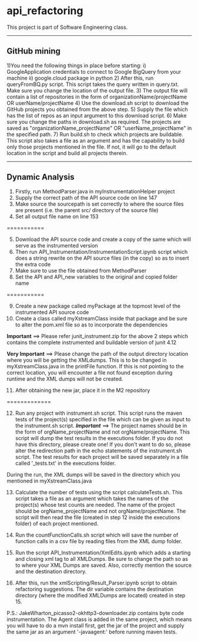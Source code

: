# api_refactoring
This project is part of Software Engineering class.

--------------------------------------------------
GitHub mining
--------------------------------------------------
1)You need the following things in place before starting:
	i) GoogleApplication credentials to connect to Google BigQuery from your machine
	ii) google.cloud package in python
2) After this, run queryFromBQ.py script. This script takes the query written in query.txt. Make sure you change the location of the output file.
3) The output file will contain a list of repositories in the form of organizationName/projectName OR userName/projectName
4) Use the download.sh script to download the GitHub projects you obtained from the above step.
5) Supply the file which has the list of repos as an input argument to this download script.
6) Make sure you change the paths in download.sh as required. The projects are saved as "organizationName_projectName" OR "userName_projectName" in the specified path.
7) Run build.sh to check which projects are buildable. This script also takes a file as an argument and has the capability to build only those projects mentioned in the file. If not, it will go to the default location in the script and build all projects therein.

--------------------------------------------------
Dynamic Analysis
--------------------------------------------------
1) Firstly, run MethodParser.java in myInstrumentationHelper project
2) Supply the correct path of the API source code on line 147
3) Make source the sourcepath is set correctly to where the source files are present (i.e. the parent src/ directory of the source file)
4) Set all output file name on line 153

===========

5) Download the API source code and create a copy of the same which will serve as the instrumented version
6) Then run API_Instrumentation/InstrumentationScript.ipynb script which does a string rewrite on the API source files (in the copy) so as to insert the extra code
7) Make sure to use the file obtained from MethodParser
8) Set the API and API_new variables to the original and copied folder name

===========

9) Create a new package called myPackage at the topmost level of the instrumented API source code
10) Create a class called myXstreamClass inside that package and be sure to alter the pom.xml file so as to incorporate the dependencies

******Important****** ==> Please refer junit_instrument.zip for the above 2 steps which contains the complete instrumented and buildable version of junit 4.12

******Very Important****** ==> Please change the path of the output directory location where you will be getting the XMLdumps. This is to be changed in myXstreamClass.java in the printFile function. If this is not pointing to the correct location, you will encounter a file not found exception during runtime and the XML dumps will not be created.

11) After obtaining the new jar, place it in the M2 repository

=============


12) Run any project with instrument.sh script. This script runs the maven tests of the project(s) specified in the file which can be given as input to the instrument.sh script. 
*****Important***** ==> The project names should be in the form of orgName_projectName and not orgName/projectName. This script will dump the test results in the executions folder. If you do not have this directory, please create one! If you don't want to do so, please alter the redirection path in the echo statements of the instrument.sh script. The test results for each project will be saved separately in a file called '<projectName>_tests.txt' in the executions folder.

During the run, the XML dumps will be saved in the directory which you mentioned in myXstreamClass.java

13) Calculate the number of tests using the script calculateTests.sh. This script takes a file as an argument which takes the names of the project(s) whose test counts are needed. The name of the project should be orgName_projectName and not orgName/projectName. The script will then read the file (created in step 12 inside the executions folder) of each project mentioned. 

14) Run the countFunctionCalls.sh script which will save the number of function calls in a csv file by reading files from the XML dump folder.

15) Run the script API_Instrumentation/XmlEdits.ipynb which adds a starting and closing xml tag to all XMLDumps. Be sure to change the path so as to where your XML Dumps are saved. Also, correctly mention the source and the destination directory.

16) After this, run the xmlScripting/Result_Parser.ipynb script to obtain refactoring suggestions. The dir variable contains the destination directory (where the modified XMLDumps are located) created in step 15.

P.S.: JakeWharton_picasso2-okhttp3-downloader.zip contains byte code instrumentation. The Agent class is added in the same project, which means you will have to do a mvn install first, get the jar of the project and supply the same jar as an argument '-javaagent:' before running maven tests.
